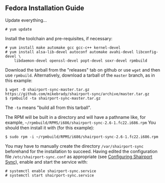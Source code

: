 Fedora Installation Guide
-----
Update everything...
```
# yum update
```
Install the toolchain and pre-requisites, if necessary:
```
# yum install make automake gcc gcc-c++ kernel-devel
# yum install alsa-lib-devel autoconf automake avahi-devel libconfig-devel \
    libdaemon-devel openssl-devel popt-devel soxr-devel rpmbuild
```
Download the tarball from the "releases" tab on github or use `wget` and then use `rpmbuild`. Alternatively, download a tarball of the `master` branch, as in this example:
```
$ wget -O shairport-sync-master.tar.gz https://github.com/mikebrady/shairport-sync/archive/master.tar.gz
$ rpmbuild -ta shairport-sync-master.tar.gz
```
The `-ta` means "build all from this tarball".

The RPM will be built in a directory and will have a pathname like, for example, `~/rpmbuild/RPMS/i686/shairport-sync-2.6-1.fc22.i686.rpm` You should then install it with (for this example):
```
$ sudo rpm -i ~/rpmbuild/RPMS/i686/shairport-sync-2.6-1.fc22.i686.rpm
```
You may have to manually create the directory `/var/shairport-sync` beforehand for the installation to succeed. Having edited the configuration file `/etc/shairport-sync.conf` as appropriate (see [Configuring Shairport Sync](https://github.com/mikebrady/shairport-sync/blob/master/README.md#configuring-shairport-sync)), enable and start the service with:
```
# systemctl enable shairport-sync.service
# systemctl start shairport-sync.service
```
